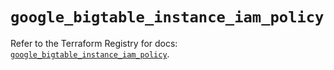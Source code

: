 # `google_bigtable_instance_iam_policy`

Refer to the Terraform Registry for docs: [`google_bigtable_instance_iam_policy`](https://registry.terraform.io/providers/hashicorp/google/6.36.0/docs/resources/bigtable_instance_iam_policy).
